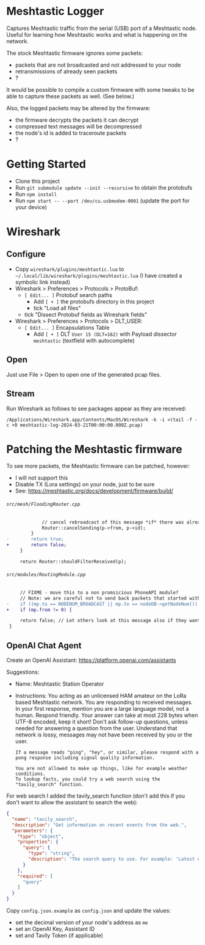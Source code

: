 # Meshtastic Logger

Captures Meshtastic traffic from the serial (USB) port of a Meshtastic node. Useful for learning how Meshtastic works and what is happening on the network.

The stock Meshtastic firmware ignores some packets:

  - packets that are not broadcasted and not addressed to your node
  - retransmissions of already seen packets
  - ?

It would be possible to compile a custom firmware with some tweaks to be able to capture these packets as well. (See below.)

Also, the logged packets may be altered by the firmware:

  - the firmware decrypts the packets it can decrypt
  - compressed text messages will be decompressed
  - the node's id is added to traceroute packets
  - ?


# Getting Started

- Clone this project
- Run `git submodule update --init --recursive` to obtain the protobufs
- Run `npm install`
- Run `npm start -- --port /dev/cu.usbmodem-0001` (update the port for your device)


# Wireshark

## Configure
- Copy `wireshark/plugins/meshtastic.lua` to `~/.local/lib/wireshark/plugins/meshtastic.lua` (I have created a symbolic link instead)
- Wireshark > Preferences > Protocols > ProtoBuf:
    - `[ Edit... ]` Protobuf search paths
        - Add `[ + ]` the protobufs directory in this project
        - tick "Load all files"
    - tick "Dissect Protobuf fields as Wireshark fields"
- Wireshark > Preferences > Protocols > DLT_USER:
    - `[ Edit... ]` Encapsulations Table
        - Add `[ + ]` DLT `User 15 (DLT=162)` with Payload dissector `meshtastic` (textfield with autocomplete)

## Open

Just use File > Open to open one of the generated pcap files.

## Stream

Run Wireshark as follows to see packages appear as they are received:

```
/Applications/Wireshark.app/Contents/MacOS/Wireshark -k -i <(tail -f -c +0 meshtastic-log-2024-03-21T00:00:00.000Z.pcap)
```


# Patching the Meshtastic firmware

To see more packets, the Meshtastic firmware can be patched, however:

  - I will not support this
  - Disable TX (Lora settings) on your node, just to be sure
  - See: https://meshtastic.org/docs/development/firmware/build/

###### `src/mesh/FloodingRouter.cpp`
```diff
             // cancel rebroadcast of this message *if* there was already one, unless we're a router/repeater!
             Router::cancelSending(p->from, p->id);
         }
-        return true;
+        return false;
     }

     return Router::shouldFilterReceived(p);
```

###### `src/modules/RoutingModule.cpp`
```diff
     // FIXME - move this to a non promsicious PhoneAPI module?
     // Note: we are careful not to send back packets that started with the phone back to the phone
-    if ((mp.to == NODENUM_BROADCAST || mp.to == nodeDB->getNodeNum()) && (mp.from != 0)) {
+    if (mp.from != 0) {

     return false; // Let others look at this message also if they want
 }
```


## OpenAI Chat Agent


Create an OpenAI Assistant: https://platform.openai.com/assistants

Suggestions:

- Name: Meshtastic Station Operator
- Instructions:
      You acting as an unlicensed HAM amateur on the LoRa based Meshtastic network.
      You are responding to received messages.
      In your first response, mention you are a large language model, not a human.
      Respond friendly.
      Your answer can take at most 228 bytes when UTF-8 encoded, keep it short!
      Don't ask follow-up questions, unless needed for answering a question from the user.
      Understand that network is lossy, messages may not have been received by you or the user.

      If a message reads "ping", "hey", or similar, please respond with a pong response including signal quality information.

      You are not allowed to make up things, like for example weather conditions.
      To lookup facts, you could try a web search using the "tavily_search" function.

For web search I added the tavily_search function (don't add this if you don't want to allow the assistant to search the web):

```json
{
  "name": "tavily_search",
  "description": "Get information on recent events from the web.",
  "parameters": {
    "type": "object",
    "properties": {
      "query": {
        "type": "string",
        "description": "The search query to use. For example: 'Latest news on Nvidia stock performance'"
      }
    },
    "required": [
      "query"
    ]
  }
}
```

Copy `config.json.example` as `config.json` and update the values:

  - set the decimal version of your node's address as `me`
  - set an OpenAI Key, Assistant ID
  - set and Tavily Token (if applicable)
